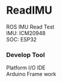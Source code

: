 # ReadIMU
    
ROS IMU Read Test    
IMU: ICM20948    
SOC: ESP32    
    
### Develop Tool    
Platform I/O IDE    
Arduino Frame work    

